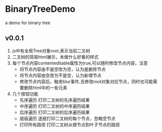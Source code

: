 # BinaryTreeDemo
a demo for binary tree

## v0.0.1
1. js中有全局Tree对象root,表示当前二叉树
2. 二叉树的简易html展示，未做什么好看的样式
3. 每个节点内容contenteditable属性为true,可以随时修改节点内容，注意
   * 将节点内容由不是空改为空，认为是删除节点
   * 将节点内容由空改为不是空，认为新增节点
   * 修改节点内容后，触发blur事件,去修改root对象对应节点，同时也可能需要删除html中的一些元素
4. 几个按钮功能
   * 先序遍历 打印二叉树的先序遍历结果
   * 中序遍历 打印二叉树的中序遍历结果
   * 后序遍历 打印二叉树的后序遍历结果
   * 层级遍历 逐层打印二叉树的每个节点，忽略空节点
   * 打印所有路径 打印二叉树从根节点到叶子节点的路径 
   

